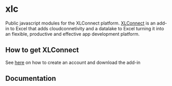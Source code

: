# xlc
Public javascript modules for the XLConnect platform. [XLConnect](https://www.xlconnect.net) is an add-in to Excel that adds cloudconnetivity and a datalake to Excel turning it into an flexible, productive and effective app development platform. 

## How to get XLConnect 
See [here](http://docs.xlconnect.net/) on how to create an account and download the add-in 

## Documentation 
